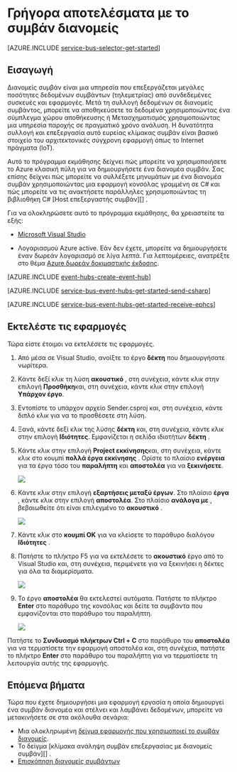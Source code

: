 <properties
    pageTitle="Γρήγορα αποτελέσματα με το συμβάν διανομείς σε C# | Microsoft Azure"
    description="Παρακολουθήστε αυτήν την εκμάθηση για να ξεκινήσετε χρησιμοποιώντας Azure συμβάν διανομείς με C# και χρησιμοποιώντας το EventProcessorHost."
    services="event-hubs"
    documentationCenter=""
    authors="jtaubensee"
    manager="timlt"
    editor=""/>

<tags
    ms.service="event-hubs"
    ms.workload="na"
    ms.tgt_pltfrm="na"
    ms.devlang="na"
    ms.topic="hero-article"
    ms.date="09/02/2016"
    ms.author="jotaub;sethm"/>

# <a name="get-started-with-event-hubs"></a>Γρήγορα αποτελέσματα με το συμβάν διανομείς

[AZURE.INCLUDE [service-bus-selector-get-started](../../includes/service-bus-selector-get-started.md)]

## <a name="introduction"></a>Εισαγωγή

Διανομείς συμβάν είναι μια υπηρεσία που επεξεργάζεται μεγάλες ποσότητες δεδομένων συμβάντων (τηλεμετρίας) από συνδεδεμένες συσκευές και εφαρμογές. Μετά τη συλλογή δεδομένων σε διανομείς συμβάντος, μπορείτε να αποθηκεύσετε τα δεδομένα χρησιμοποιώντας ένα σύμπλεγμα χώρου αποθήκευσης ή Μετασχηματισμός χρησιμοποιώντας μια υπηρεσία παροχής σε πραγματικό χρόνο ανάλυση. Η δυνατότητα συλλογή και επεξεργασία αυτό ευρείας κλίμακας συμβάν είναι βασικό στοιχείο του αρχιτεκτονικές σύγχρονη εφαρμογή όπως το Internet πράγματα (IoT).

Αυτό το πρόγραμμα εκμάθησης δείχνει πώς μπορείτε να χρησιμοποιήσετε το Azure κλασική πύλη για να δημιουργήσετε ένα διανομέα συμβάν. Σας επίσης δείχνει πώς μπορείτε να συλλέξετε μηνυμάτων με ένα διανομέα συμβάν χρησιμοποιώντας μια εφαρμογή κονσόλας γραμμένη σε C# και πώς μπορείτε να τις ανακτήσετε παράλληλες χρησιμοποιώντας τη βιβλιοθήκη C# [Host επεξεργαστής συμβάν][] .

Για να ολοκληρώσετε αυτό το πρόγραμμα εκμάθησης, θα χρειαστείτε τα εξής:

+ [Microsoft Visual Studio](http://visualstudio.com)

+ Λογαριασμού Azure active. Εάν δεν έχετε, μπορείτε να δημιουργήσετε έναν δωρεάν λογαριασμό σε λίγα λεπτά. Για λεπτομέρειες, ανατρέξτε στο θέμα [Azure δωρεάν δοκιμαστικής έκδοσης](https://azure.microsoft.com/free/).

[AZURE.INCLUDE [event-hubs-create-event-hub](../../includes/event-hubs-create-event-hub.md)]

[AZURE.INCLUDE [service-bus-event-hubs-get-started-send-csharp](../../includes/service-bus-event-hubs-get-started-send-csharp.md)]

[AZURE.INCLUDE [service-bus-event-hubs-get-started-receive-ephcs](../../includes/service-bus-event-hubs-get-started-receive-ephcs.md)]

## <a name="run-the-applications"></a>Εκτελέστε τις εφαρμογές

Τώρα είστε έτοιμοι να εκτελέσετε τις εφαρμογές.

1. Από μέσα σε Visual Studio, ανοίξτε το έργο **δέκτη** που δημιουργήσατε νωρίτερα.

2. Κάντε δεξί κλικ τη λύση **ακουστικό** , στη συνέχεια, κάντε κλικ στην επιλογή **Προσθήκη**και, στη συνέχεια, κάντε κλικ στην επιλογή **Υπάρχον έργο**.
 
3. Εντοπίστε το υπάρχον αρχείο Sender.csproj και, στη συνέχεια, κάντε διπλό κλικ για να το προσθέσετε στη λύση.
 
4. Ξανά, κάντε δεξί κλικ της λύσης **δέκτη** και, στη συνέχεια, κάντε κλικ στην επιλογή **Ιδιότητες**. Εμφανίζεται η σελίδα ιδιοτήτων **δέκτη** .

5. Κάντε κλικ στην επιλογή **Project εκκίνησης**και, στη συνέχεια, κάντε κλικ στο κουμπί **πολλά έργα εκκίνησης** . Ορίστε το πλαίσιο **ενέργεια** για τα έργα τόσο του **παραλήπτη** και **αποστολέα** για να **ξεκινήσετε**.

    ![][19]

6. Κάντε κλικ στην επιλογή **εξαρτήσεις μεταξύ έργων**. Στο πλαίσιο **έργα** , κάντε κλικ στην επιλογή **αποστολέα**. Στο πλαίσιο **ανάλογα με** , βεβαιωθείτε ότι είναι επιλεγμένο το **ακουστικό** .

    ![][20]

7. Κάντε κλικ στο **κουμπί OK** για να κλείσετε το παράθυρο διαλόγου **Ιδιότητες** .

1.  Πατήστε το πλήκτρο F5 για να εκτελέσετε το **ακουστικό** έργο από το Visual Studio και, στη συνέχεια, περιμένετε για να ξεκινήσει η δέκτες για όλα τα διαμερίσματα.

    ![][21]

2.  Το έργο **αποστολέα** θα εκτελεστεί αυτόματα. Πατήστε το πλήκτρο **Enter** στο παράθυρο της κονσόλας και δείτε τα συμβάντα που εμφανίζονται στο παράθυρο του παραλήπτη.

    ![][22]

Πατήστε το **Συνδυασμό πλήκτρων Ctrl + C** στο παράθυρο του **αποστολέα** για να τερματίσετε την εφαρμογή αποστολέα και, στη συνέχεια, πατήστε το πλήκτρο **Enter** στο παράθυρο του παραλήπτη για να τερματίσετε τη λειτουργία αυτής της εφαρμογής.

## <a name="next-steps"></a>Επόμενα βήματα

Τώρα που έχετε δημιουργήσει μια εφαρμογή εργασία η οποία δημιουργεί ένα συμβάν διανομέα και στέλνει και λαμβάνει δεδομένων, μπορείτε να μετακινήσετε σε στα ακόλουθα σενάρια:

- Μια ολοκληρωμένη [δείγμα εφαρμογής που χρησιμοποιεί το συμβάν διανομείς][].
- Το δείγμα [κλίμακα ανάληψη συμβάν επεξεργασίας με διανομείς συμβάν][] .
- [Επισκόπηση διανομείς συμβάντων][]

<!-- Images. -->
[19]: ./media/event-hubs-csharp-ephcs-getstarted/create-eh-proj1.png
[20]: ./media/event-hubs-csharp-ephcs-getstarted/create-eh-proj2.png
[21]: ./media/event-hubs-csharp-ephcs-getstarted/run-csharp-ephcs1.png
[22]: ./media/event-hubs-csharp-ephcs-getstarted/run-csharp-ephcs2.png

<!-- Links -->
[Azure classic portal]: https://manage.windowsazure.com/
[Κεντρικός υπολογιστής επεξεργαστής συμβάντος]: https://www.nuget.org/packages/Microsoft.Azure.ServiceBus.EventProcessorHost
[Επισκόπηση διανομείς συμβάντων]: event-hubs-overview.md
[δείγμα εφαρμογής που χρησιμοποιεί το συμβάν διανομείς]: https://code.msdn.microsoft.com/Service-Bus-Event-Hub-286fd097
[Επεξεργασία συμβάντος με διανομείς συμβάν διαβάθμιση]: https://code.msdn.microsoft.com/Service-Bus-Event-Hub-45f43fc3
[queued messaging solution]: ../service-bus-messaging/service-bus-dotnet-multi-tier-app-using-service-bus-queues.md
 
